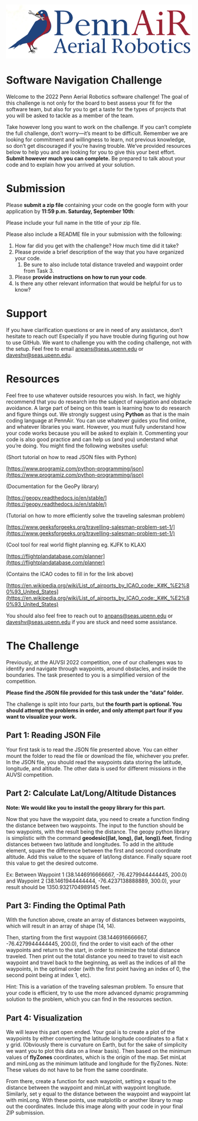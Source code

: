 ![alt_text](logos/image1.png "image_tooltip")



# Software Navigation Challenge

Welcome to the 2022 Penn Aerial Robotics software challenge! The goal of this challenge is not only for the board to best assess your fit for the software team, but also for you to get a taste for the types of projects that you will be asked to tackle as a member of the team.

Take however long you want to work on the challenge. If you can’t complete the full challenge, don’t worry—it’s meant to be difficult. Remember we are looking for commitment and willingness to learn, not previous knowledge, so don’t get discouraged if you’re having trouble. We’ve provided resources below to help you and are looking for you to give this your best effort. **Submit however much you can complete.** Be prepared to talk about your code and to explain how you arrived at your solution.


# Submission

Please **submit a zip file** containing your code on the google form with your application by **11:59 p.m. Saturday, September 10th**:

Please include your full name in the title of your zip file.

Please also include a README file in your submission with the following:



1. How far did you get with the challenge? How much time did it take?
2. Please provide a brief description of the way that you have organized your code.
    1. Be sure to also include total distance traveled and waypoint order from Task 3.
3. Please **provide instructions on how to run your code**.
4. Is there any other relevant information that would be helpful for us to know?


# Support

If you have clarification questions or are in need of any assistance, don’t hesitate to reach out! Especially if you have trouble during figuring out how to use GitHub. We want to challenge you with the coding challenge, not with the setup. Feel free to email [anpans@seas.upenn.edu](mailto:anpans@seas.upenn.edu) or [daveshv@seas.upenn.edu](mailto:daveshv@seas.upenn.edu).


# Resources

Feel free to use whatever outside resources you wish. In fact, we highly recommend that you do research into the subject of navigation and obstacle avoidance. A large part of being on this team is learning how to do research and figure things out. We strongly suggest using **Python** as that is the main coding language at PennAir. You can use whatever guides you find online, and whatever libraries you want. However, you must fully understand how your code works because you will be asked to explain it. Commenting your code is also good practice and can help us (and you) understand what you’re doing. You might find the following websites useful:

(Short tutorial on how to read JSON files with Python)

[https://www.programiz.com/python-programming/json](https://www.programiz.com/python-programming/json)

(Documentation for the GeoPy library)

[https://geopy.readthedocs.io/en/stable/](https://geopy.readthedocs.io/en/stable/)

(Tutorial on how to more efficiently solve the traveling salesman problem)

[https://www.geeksforgeeks.org/travelling-salesman-problem-set-1/](https://www.geeksforgeeks.org/travelling-salesman-problem-set-1/)

(Cool tool for real world flight planning eg. KJFK to KLAX)

[https://flightplandatabase.com/planner](https://flightplandatabase.com/planner)

(Contains the ICAO codes to fill in for the link above)

[https://en.wikipedia.org/wiki/List_of_airports_by_ICAO_code:_K#K_%E2%80%93_United_States](https://en.wikipedia.org/wiki/List_of_airports_by_ICAO_code:_K#K_%E2%80%93_United_States)

You should also feel free to reach out to [anpans@seas.upenn.edu](mailto:anpans@seas.upenn.edu) or [daveshv@seas.upenn.edu](mailto:daveshv@seas.upenn.edu) if you are stuck and need some assistance.


# The Challenge

Previously, at the AUVSI 2022 competition, one of our challenges was to identify and navigate through waypoints, around obstacles, and inside the boundaries. The task presented to you is a simplified version of the competition. 

**Please find the JSON file provided for this task under the “data” folder.**

The challenge is split into four parts, but **the fourth part is optional. You should attempt the problems in order, and only attempt part four if you want to visualize your work.**


## Part 1: Reading JSON File

Your first task is to read the JSON file presented above. You can either mount the folder to read the file or download the file, whichever you prefer. In the JSON file, you should read the waypoints data storing the latitude, longitude, and altitude. The other data is used for different missions in the AUVSI competition.


## Part 2: Calculate Lat/Long/Altitude Distances 

**Note: We would like you to install the geopy library for this part.** 

Now that you have the waypoint data, you need to create a function finding the distance between two waypoints. The input to the function should be two waypoints, with the result being the distance. The geopy python library is simplistic with the command **geodesic((lat, long), (lat, long)).feet**, finding distances between two latitude and longitudes. To add in the altitude element, square the difference between the first and second coordinate altitude. Add this value to the square of lat/long distance. Finally square root this value to get the desired outcome.

Ex: Between Waypoint 1 (38.1446916666667, -76.4279944444445, 200.0) and Waypoint 2  (38.1461944444444, -76.4237138888889, 300.0), your result should be 1350.9321704989145 feet.


## Part 3: Finding the Optimal Path

With the function above, create an array of distances between waypoints, which will result in an array of shape (14, 14). 

Then, starting from the first waypoint (38.1446916666667, -76.4279944444445, 200.0), find the order to visit each of the other waypoints and return to the start, in order to minimize the total distance traveled. Then print out the total distance you need to travel to visit each waypoint and travel back to the beginning, as well as the indices of all the waypoints, in the optimal order (with the first point having an index of 0, the second point being at index 1, etc).

Hint: This is a variation of the traveling salesman problem. To ensure that your code is efficient, try to use the more advanced dynamic programming solution to the problem, which you can find in the resources section.


## Part 4: Visualization

We will leave this part open ended. Your goal is to create a plot of the waypoints by either converting the latitude longitude coordinates to a flat x y grid. (Obviously there is curvature on Earth, but for the sake of simplicity we want you to plot this data on a linear basis). Then based on the minimum values of **flyZones** coordinates, which is the origin of the map. Set minLat and minLong as the minimum latitude and longitude for the flyZones. Note: These values do not have to be from the same coordinate.

From there, create a function for each waypoint, setting x equal to the distance between the waypoint and minLat with waypoint longitude. Similarly, set y equal to the distance between the waypoint and waypoint lat with minLong. With these points, use matplotlib or another library to map out the coordinates.
Include this image along with your code in your final ZIP submission.
